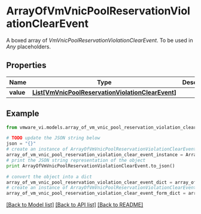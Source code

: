 # ArrayOfVmVnicPoolReservationViolationClearEvent

A boxed array of *VmVnicPoolReservationViolationClearEvent*. To be used in *Any* placeholders. 

## Properties
Name | Type | Description | Notes
------------ | ------------- | ------------- | -------------
**value** | [**List[VmVnicPoolReservationViolationClearEvent]**](VmVnicPoolReservationViolationClearEvent.md) |  | 

## Example

```python
from vmware_vi.models.array_of_vm_vnic_pool_reservation_violation_clear_event import ArrayOfVmVnicPoolReservationViolationClearEvent

# TODO update the JSON string below
json = "{}"
# create an instance of ArrayOfVmVnicPoolReservationViolationClearEvent from a JSON string
array_of_vm_vnic_pool_reservation_violation_clear_event_instance = ArrayOfVmVnicPoolReservationViolationClearEvent.from_json(json)
# print the JSON string representation of the object
print ArrayOfVmVnicPoolReservationViolationClearEvent.to_json()

# convert the object into a dict
array_of_vm_vnic_pool_reservation_violation_clear_event_dict = array_of_vm_vnic_pool_reservation_violation_clear_event_instance.to_dict()
# create an instance of ArrayOfVmVnicPoolReservationViolationClearEvent from a dict
array_of_vm_vnic_pool_reservation_violation_clear_event_form_dict = array_of_vm_vnic_pool_reservation_violation_clear_event.from_dict(array_of_vm_vnic_pool_reservation_violation_clear_event_dict)
```
[[Back to Model list]](../README.md#documentation-for-models) [[Back to API list]](../README.md#documentation-for-api-endpoints) [[Back to README]](../README.md)


